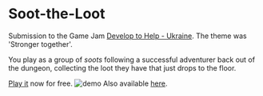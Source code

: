 # Soot-the-Loot
Submission to the Game Jam [Develop to Help - Ukraine](https://itch.io/jam/develop-to-help-ukraine). The theme was 'Stronger together'.

You play as a group of _soots_ following a successful adventurer back out of the dungeon, collecting the loot they have that just drops to the floor.

[Play it](https://sandramoen.itch.io/soot-the-loot) now for free.
![demo](https://user-images.githubusercontent.com/4059636/160653986-562f3965-7b81-4514-b492-99b12a3ef643.gif)
Also available [here](https://slideshow776.github.io/Soot-the-Loot/).
